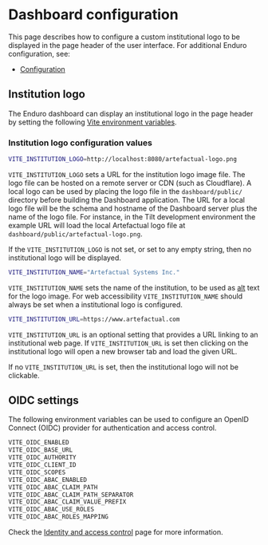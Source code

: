 # Dashboard configuration

This page describes how to configure a custom institutional logo to be displayed
in the page header of the user interface. For additional Enduro configuration,
see:

* [Configuration]

## Institution logo

The Enduro dashboard can display an institutional logo in the page header by
setting the following [Vite environment variables].

### Institution logo configuration values

```bash
VITE_INSTITUTION_LOGO=http://localhost:8080/artefactual-logo.png
```

`VITE_INSTITUTION_LOGO` sets a URL for the institution logo image file. The logo
file can be hosted on a remote server or CDN (such as Cloudflare). A local logo
can be used by placing the logo file in the `dashboard/public/` directory before
building the Dashboard application. The URL for a local logo file will be the
schema and hostname of the Dashboard server plus the name of the logo file. For
instance, in the Tilt development environment the example URL will load the
local Artefactual logo file at `dashboard/public/artefactual-logo.png`.

If the `VITE_INSTITUTION_LOGO` is not set, or set to any empty string, then no
institutional logo will be displayed.

```bash
VITE_INSTITUTION_NAME="Artefactual Systems Inc."
```

`VITE_INSTITUTION_NAME` sets the name of the institution, to be used as [alt]
text for the logo image. For web accessibility `VITE_INSTITUTION_NAME` should
always be set when a institutional logo is configured.

```bash
VITE_INSTITUTION_URL=https://www.artefactual.com
```

`VITE_INSTITUTION_URL` is an optional setting that provides a URL linking to
an institutional web page. If `VITE_INSTITUTION_URL` is set then clicking on the
institutional logo will open a new browser tab and load the given URL.

If no `VITE_INSTITUTION_URL` is set, then the institutional logo will not be
clickable.

## OIDC settings

The following environment variables can be used to configure an OpenID Connect
(OIDC) provider for authentication and access control.

```txt
VITE_OIDC_ENABLED
VITE_OIDC_BASE_URL
VITE_OIDC_AUTHORITY
VITE_OIDC_CLIENT_ID
VITE_OIDC_SCOPES
VITE_OIDC_ABAC_ENABLED
VITE_OIDC_ABAC_CLAIM_PATH
VITE_OIDC_ABAC_CLAIM_PATH_SEPARATOR
VITE_OIDC_ABAC_CLAIM_VALUE_PREFIX
VITE_OIDC_ABAC_USE_ROLES
VITE_OIDC_ABAC_ROLES_MAPPING
```

Check the [Identity and access control](iac.md) page for more information.

[alt]: https://developer.mozilla.org/en-US/docs/Web/API/HTMLImageElement/alt
[Configuration]: ../admin-manual/configuration.md
[Vite environment variables]: https://vite.dev/guide/env-and-mode
